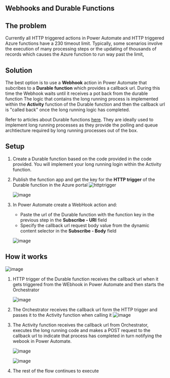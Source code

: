 ## Webhooks and Durable Functions

## The problem
Currently all HTTP triggered actions in Power Automate and HTTP triggered Azure functions have a 230 timeout limit. Typically, some scenarios involve the execution of many processing steps or the updating of thousands of records which causes the Azure function to run way past the limit,

## Solution
The best option is to use a **Webhook** action in Power Automate that subcribes to a **Durable function** which provides a callback url.
During this time the Webhook waits until it receives a pot back from the durable function
The logic that contains the long running process is implemented within the **Activity** function of the Durable function and then the callback url is "called back" once the long running logic has completed.

Refer to articles about Durable functions [here](https://medium.com/asos-techblog/getting-started-with-durable-functions-1382adf1d6ac). They are ideally used to implement long running processes as they provide the polling and queue archtiecture required by long running processes out of the box. 

## Setup
 
1. Create a Durable function based on the code provided in the code provided. You will implement your long running login within the Activity function.
2. Publish the function app and get the key for the **HTTP trigger** of the Durable function in the Azure portal
    ![httptrigger](https://user-images.githubusercontent.com/17443786/229332516-2e569909-3503-4bd5-86d5-f1351f5e070a.JPG)

    ![image](https://user-images.githubusercontent.com/17443786/229332642-11487274-d44a-4004-b2c4-f8ea8e41fbc8.png)
3. In Power Automate create a WebHook action and:

     - Paste the url of the Durable function with the function key in the previous step in the **Subscribe - URI** field
     - Specify the callback url request body value from the dynamic content selector in the **Subscribe - Body** field
     
     ![image](https://user-images.githubusercontent.com/17443786/229332891-da36495c-0083-4801-bdbb-fb42687c6838.png)

## How it works
 ![image](https://user-images.githubusercontent.com/17443786/229335123-b021876b-084c-48b4-8f89-805fe13542e6.png)

1. HTTP trigger of the Durable function receives the callback url when it gets triggered from the WEbhook in Power Automate and then starts the Orchestrator

    ![image](https://user-images.githubusercontent.com/17443786/229333652-b6908cb2-f3f0-4860-92b7-6f4c306545b8.png)

3. The Orchestrator receives the callback url form the HTTP trigger and passes it to the Activity function when calling it 
    ![image](https://user-images.githubusercontent.com/17443786/229333712-f5b4a1eb-67ae-4489-b986-14800bf29823.png)

4. The Activity function receives the callback url from Orchestrator, executes the long running code and makes a POST request to the callback url to indicate that process has completed in turn notifying the webook in Power Automate.

     ![image](https://user-images.githubusercontent.com/17443786/229335582-225dbb88-f7ae-40ba-b7df-1af1bbfdbf11.png)

     ![image](https://user-images.githubusercontent.com/17443786/229336037-a0b160f4-b663-431e-bf14-5cdf6ef28227.png)

6. The rest of the flow continues to execute
